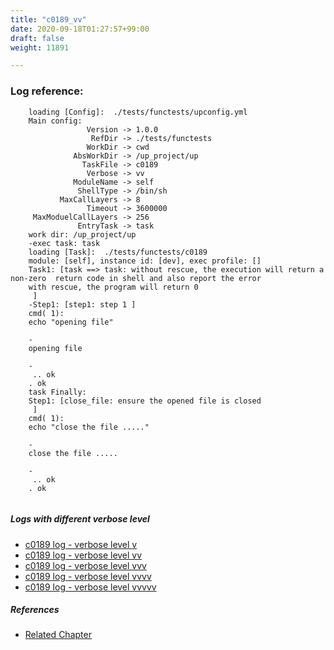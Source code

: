 ```yaml
---
title: "c0189_vv"
date: 2020-09-18T01:27:57+99:00
draft: false
weight: 11891

---
```


### Log reference: <no value>

```
    loading [Config]:  ./tests/functests/upconfig.yml
    Main config:
                 Version -> 1.0.0
                  RefDir -> ./tests/functests
                 WorkDir -> cwd
              AbsWorkDir -> /up_project/up
                TaskFile -> c0189
                 Verbose -> vv
              ModuleName -> self
               ShellType -> /bin/sh
           MaxCallLayers -> 8
                 Timeout -> 3600000
     MaxModuelCallLayers -> 256
               EntryTask -> task
    work dir: /up_project/up
    -exec task: task
    loading [Task]:  ./tests/functests/c0189
    module: [self], instance id: [dev], exec profile: []
    Task1: [task ==> task: without rescue, the execution will return a non-zero  return code in shell and also report the error
    with rescue, the program will return 0
     ]
    -Step1: [step1: step 1 ]
    cmd( 1):
    echo "opening file"
    
    -
    opening file
    
    -
     .. ok
    . ok
    task Finally:
    Step1: [close_file: ensure the opened file is closed
     ]
    cmd( 1):
    echo "close the file ....."
    
    -
    close the file .....
    
    -
     .. ok
    . ok
    
```

##### Logs with different verbose level
* [c0189 log - verbose level v](../../logs/c0189_v)
* [c0189 log - verbose level vv](../../logs/c0189_vv)
* [c0189 log - verbose level vvv](../../logs/c0189_vvv)
* [c0189 log - verbose level vvvv](../../logs/c0189_vvvv)
* [c0189 log - verbose level vvvvv](../../logs/c0189_vvvvv)

##### References
* [Related Chapter](../../flow-controll/c0189)
